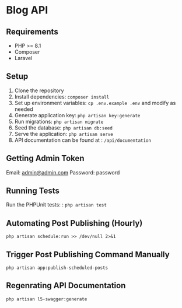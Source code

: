 # Blog API

## Requirements

-   PHP >= 8.1
-   Composer
-   Laravel

## Setup

1. Clone the repository
2. Install dependencies: `composer install`
3. Set up environment variables: `cp .env.example .env` and modify as needed
4. Generate application key: `php artisan key:generate`
5. Run migrations: `php artisan migrate`
6. Seed the database: `php artisan db:seed`
7. Serve the application: `php artisan serve`
8. API documentation can be found at : `/api/documentation`

## Getting Admin Token

Email: admin@admin.com
Password: password

## Running Tests

Run the PHPUnit tests: : `php artisan test`

## Automating Post Publishing (Hourly)

`php artisan schedule:run >> /dev/null 2>&1`

## Trigger Post Publishing Command Manually

`php artisan app:publish-scheduled-posts`

## Regenrating API Documentation

`php artisan l5-swagger:generate`
